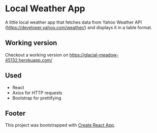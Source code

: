 # Local Weather App

A little local weather app that fetches data from Yahoo Weather API (https://developer.yahoo.com/weather/) and displays it in a table format.

## Working version

Checkout a working version on https://glacial-meadow-45132.herokuapp.com/

## Used

- React
- Axios for HTTP requests
- Bootstrap for prettifying

## Footer

This project was bootstrapped with [Create React App](https://github.com/facebookincubator/create-react-app).
